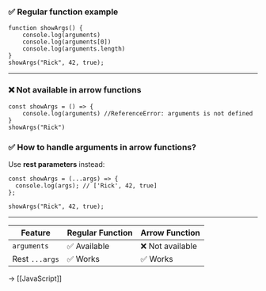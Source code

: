 ### ✅ Regular function example

```run-js
function showArgs() {
	console.log(arguments)
	console.log(arguments[0])
	console.log(arguments.length)
}
showArgs("Rick", 42, true);
```

---
### ❌ Not available in arrow functions

```run-js
const showArgs = () => {
	console.log(arguments) //ReferenceError: arguments is not defined
}
showArgs("Rick")
```

### ✅ How to handle arguments in arrow functions?

Use **rest parameters** instead:

```run-js
const showArgs = (...args) => {
  console.log(args); // ['Rick', 42, true]
};

showArgs("Rick", 42, true);
```

--- 

| Feature        | Regular Function | Arrow Function  |
| -------------- | ---------------- | --------------- |
| `arguments`    | ✅ Available      | ❌ Not available |
| Rest `...args` | ✅ Works          | ✅ Works         |

→ [[JavaScript]]